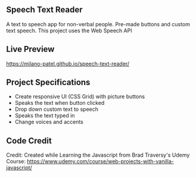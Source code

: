 ## Speech Text Reader

A text to speech app for non-verbal people. Pre-made buttons and custom text speech. This project uses the Web Speech API

## Live Preview
https://milano-patel.github.io/speech-text-reader/

## Project Specifications

- Create responsive UI (CSS Grid) with picture buttons
- Speaks the text when button clicked
- Drop down custom text to speech
- Speaks the text typed in
- Change voices and accents

## Code Credit
Credit: Created while Learning the Javascript from Brad Traversy's Udemy Course: https://www.udemy.com/course/web-projects-with-vanilla-javascript/